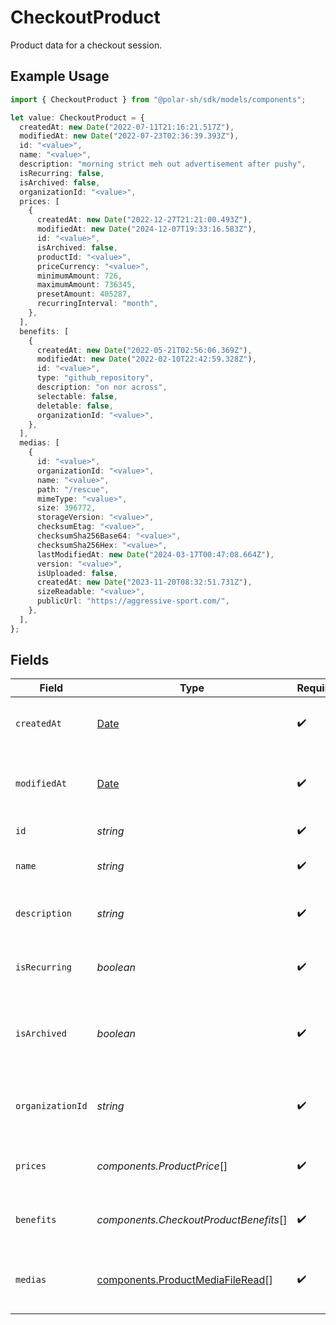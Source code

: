 # CheckoutProduct

Product data for a checkout session.

## Example Usage

```typescript
import { CheckoutProduct } from "@polar-sh/sdk/models/components";

let value: CheckoutProduct = {
  createdAt: new Date("2022-07-11T21:16:21.517Z"),
  modifiedAt: new Date("2022-07-23T02:36:39.393Z"),
  id: "<value>",
  name: "<value>",
  description: "morning strict meh out advertisement after pushy",
  isRecurring: false,
  isArchived: false,
  organizationId: "<value>",
  prices: [
    {
      createdAt: new Date("2022-12-27T21:21:00.493Z"),
      modifiedAt: new Date("2024-12-07T19:33:16.583Z"),
      id: "<value>",
      isArchived: false,
      productId: "<value>",
      priceCurrency: "<value>",
      minimumAmount: 726,
      maximumAmount: 736345,
      presetAmount: 405287,
      recurringInterval: "month",
    },
  ],
  benefits: [
    {
      createdAt: new Date("2022-05-21T02:56:06.369Z"),
      modifiedAt: new Date("2022-02-10T22:42:59.328Z"),
      id: "<value>",
      type: "github_repository",
      description: "on nor across",
      selectable: false,
      deletable: false,
      organizationId: "<value>",
    },
  ],
  medias: [
    {
      id: "<value>",
      organizationId: "<value>",
      name: "<value>",
      path: "/rescue",
      mimeType: "<value>",
      size: 396772,
      storageVersion: "<value>",
      checksumEtag: "<value>",
      checksumSha256Base64: "<value>",
      checksumSha256Hex: "<value>",
      lastModifiedAt: new Date("2024-03-17T00:47:08.664Z"),
      version: "<value>",
      isUploaded: false,
      createdAt: new Date("2023-11-20T08:32:51.731Z"),
      sizeReadable: "<value>",
      publicUrl: "https://aggressive-sport.com/",
    },
  ],
};
```

## Fields

| Field                                                                                         | Type                                                                                          | Required                                                                                      | Description                                                                                   |
| --------------------------------------------------------------------------------------------- | --------------------------------------------------------------------------------------------- | --------------------------------------------------------------------------------------------- | --------------------------------------------------------------------------------------------- |
| `createdAt`                                                                                   | [Date](https://developer.mozilla.org/en-US/docs/Web/JavaScript/Reference/Global_Objects/Date) | :heavy_check_mark:                                                                            | Creation timestamp of the object.                                                             |
| `modifiedAt`                                                                                  | [Date](https://developer.mozilla.org/en-US/docs/Web/JavaScript/Reference/Global_Objects/Date) | :heavy_check_mark:                                                                            | Last modification timestamp of the object.                                                    |
| `id`                                                                                          | *string*                                                                                      | :heavy_check_mark:                                                                            | The ID of the product.                                                                        |
| `name`                                                                                        | *string*                                                                                      | :heavy_check_mark:                                                                            | The name of the product.                                                                      |
| `description`                                                                                 | *string*                                                                                      | :heavy_check_mark:                                                                            | The description of the product.                                                               |
| `isRecurring`                                                                                 | *boolean*                                                                                     | :heavy_check_mark:                                                                            | Whether the product is a subscription tier.                                                   |
| `isArchived`                                                                                  | *boolean*                                                                                     | :heavy_check_mark:                                                                            | Whether the product is archived and no longer available.                                      |
| `organizationId`                                                                              | *string*                                                                                      | :heavy_check_mark:                                                                            | The ID of the organization owning the product.                                                |
| `prices`                                                                                      | *components.ProductPrice*[]                                                                   | :heavy_check_mark:                                                                            | List of prices for this product.                                                              |
| `benefits`                                                                                    | *components.CheckoutProductBenefits*[]                                                        | :heavy_check_mark:                                                                            | List of benefits granted by the product.                                                      |
| `medias`                                                                                      | [components.ProductMediaFileRead](../../models/components/productmediafileread.md)[]          | :heavy_check_mark:                                                                            | List of medias associated to the product.                                                     |